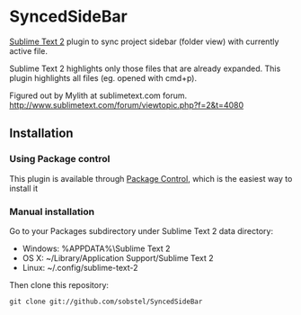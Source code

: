 SyncedSideBar
=============

[Sublime Text 2](http://www.sublimetext.com/) plugin to sync project sidebar
(folder view) with currently active file.

Sublime Text 2 highlights only those files that are already expanded. This plugin highlights all files (eg. opened with cmd+p).

Figured out by Mylith at sublimetext.com forum.
http://www.sublimetext.com/forum/viewtopic.php?f=2&t=4080

Installation
------------

### Using Package control

This plugin is available through [Package Control](http://wbond.net/sublime_packages/package_control),
which is the easiest way to install it

### Manual installation

Go to your Packages subdirectory under Sublime Text 2 data directory:

* Windows: %APPDATA%\Sublime Text 2
* OS X: ~/Library/Application Support/Sublime Text 2
* Linux: ~/.config/sublime-text-2

Then clone this repository:

    git clone git://github.com/sobstel/SyncedSideBar

